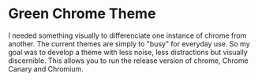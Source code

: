 # Green Chrome Theme

I needed something visually to differenciate one instance of chrome from another. The current themes are simply to "busy" for everyday use. So my goal was to develop a theme with less noise, less distractions but visually discernible. This allows you to run the release version of chrome, Chrome Canary and Chromium. 
